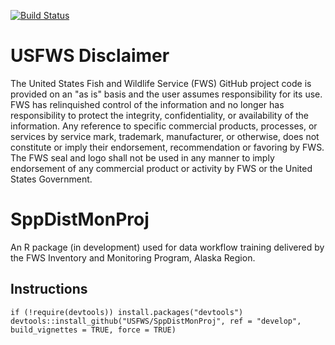 [![Build Status](https://travis-ci.org/USFWS/SppDistMonProj.svg?branch=master)](https://travis-ci.org/USFWS/SppDisMonProj)

# USFWS Disclaimer
The United States Fish and Wildlife Service (FWS) GitHub project code is provided on 
an "as is" basis and the user assumes responsibility for its use. FWS has relinquished 
control of the information and no longer has responsibility to protect the integrity, 
confidentiality, or availability of the information. Any reference to specific 
commercial products, processes, or services by service mark, trademark, manufacturer, 
or otherwise, does not constitute or imply their endorsement, recommendation or 
favoring by FWS. The FWS seal and logo shall not be used in any manner to imply 
endorsement of any commercial product or activity by FWS or the United States 
Government.

# SppDistMonProj
An R package (in development) used for data workflow training delivered by the FWS Inventory and Monitoring Program, Alaska Region.

## Instructions
```
if (!require(devtools)) install.packages("devtools")
devtools::install_github("USFWS/SppDistMonProj", ref = "develop", build_vignettes = TRUE, force = TRUE)
```



